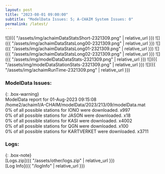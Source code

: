 ```yaml
---
layout: post
title: "2023-08-01 09:00:00"
subtitle: "ModelData Issues: 5; A-CHAIM System Issues: 0"
permalink: /latest/
---
```


![]({{ "/assets/img/achaimDataStatsShort-2321309.png" | relative_url }})
![]({{ "/assets/img/achaimDataStatsLong00-2321309.png" | relative_url }})
![]({{ "/assets/img/achaimDataStatsLong01-2321309.png" | relative_url }})
![]({{ "/assets/img/achaimDataStatsLong02-2321309.png" | relative_url }})
![]({{ "/assets/img/modelDataDataStats-2321309.png" | relative_url }})
![]({{ "/assets/img/modelDataStationStats-2321309.png" | relative_url }})
![]({{ "/assets/img/achaimRunTime-2321309.png" | relative_url }})


### ModelData Issues:  
  
{: .box-warning}  
 ModelData report for 01-Aug-2023 09:15:08   
 /home2/achaim1/A-CHAIM/modelData/2023/213/09/modelData.mat   
 0% of all possible stations for IONO were downloaded. x997   
 0% of all possible stations for JASON were downloaded. x18   
 0% of all possible stations for KASI were downloaded. x4002   
 0% of all possible stations for QGN were downloaded. x100   
 0% of all possible stations for KARTVERKET were downloaded. x3711   
  


### Logs:  
  
{: .box-note}  
[Logs.zip]({{ "/assets/other/logs.zip" | relative_url }})  
[Log Info]({{ "/logInfo" | relative_url }})  
